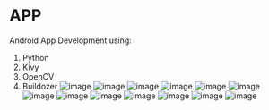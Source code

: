 # APP
Android App Development using: 
1. Python
2. Kivy
3. OpenCV
4. Buildozer
![image](https://user-images.githubusercontent.com/60283312/121043463-4800be80-c7d2-11eb-9263-ccb6da6f1283.png) ![image](https://user-images.githubusercontent.com/60283312/121043484-4e8f3600-c7d2-11eb-9c33-b862f6570814.png)  ![image](https://user-images.githubusercontent.com/60283312/121043503-5222bd00-c7d2-11eb-9013-ea5bc0af7194.png)  ![image](https://user-images.githubusercontent.com/60283312/121043475-4b944580-c7d2-11eb-847a-da6c1172a264.png)   ![image](https://user-images.githubusercontent.com/60283312/121043532-57800780-c7d2-11eb-9e3a-901839765f24.png) ![image](https://user-images.githubusercontent.com/60283312/121043538-5949cb00-c7d2-11eb-89b5-738c0d955cb3.png) ![image](https://user-images.githubusercontent.com/60283312/121043559-5e0e7f00-c7d2-11eb-8779-d86af47b9a58.png) ![image](https://user-images.githubusercontent.com/60283312/121043571-61096f80-c7d2-11eb-9161-d46ba8e09db0.png) ![image](https://user-images.githubusercontent.com/60283312/121043578-636bc980-c7d2-11eb-9fb1-6a221b62bbe1.png) ![image](https://user-images.githubusercontent.com/60283312/121043599-66ff5080-c7d2-11eb-93cd-918073b6a056.png) ![image](https://user-images.githubusercontent.com/60283312/121043611-69fa4100-c7d2-11eb-983e-3185f45877fc.png) ![image](https://user-images.githubusercontent.com/60283312/121043623-6c5c9b00-c7d2-11eb-9d53-bc1a543852bb.png) ![image](https://user-images.githubusercontent.com/60283312/121043652-72527c00-c7d2-11eb-87e3-f2d7f712953c.png)
